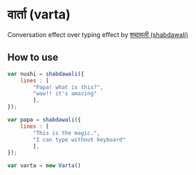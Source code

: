 # वार्ता (varta)

Conversation effect over typing effect by [शब्दावली (shabdawali)](http://amitkumargupta.work/shabdawali/)



## How to use

```JavaScript
var nushi = shabdawali({
    lines : [
        "Papa! what is this?",
        "wow!! it's amazing"
        ],
});

var papa = shabdawali({
    lines : [
        "This is the magic.",
        "I can type without keyboard"
        ],
});

var varta = new Varta()
```